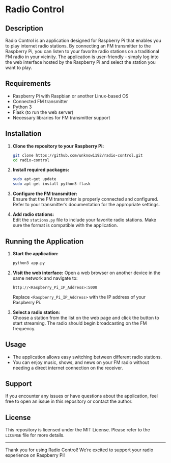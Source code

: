 # Radio Control

## Description

Radio Control is an application designed for Raspberry Pi that enables you to play internet radio stations. By connecting an FM transmitter to the Raspberry Pi, you can listen to your favorite radio stations on a traditional FM radio in your vicinity. The application is user-friendly - simply log into the web interface hosted by the Raspberry Pi and select the station you want to play.

## Requirements

- Raspberry Pi with Raspbian or another Linux-based OS
- Connected FM transmitter
- Python 3
- Flask (to run the web server)
- Necessary libraries for FM transmitter support

## Installation

1. **Clone the repository to your Raspberry Pi:**
   ```bash
   git clone https://github.com/unknow1192/radio-control.git
   cd radio-control
   ```

2. **Install required packages:**
   ```bash
   sudo apt-get update
   sudo apt-get install python3-flask
   ```

3. **Configure the FM transmitter:**  
   Ensure that the FM transmitter is properly connected and configured. Refer to your transmitter’s documentation for the appropriate settings.

4. **Add radio stations:**  
   Edit the `stations.py` file to include your favorite radio stations. Make sure the format is compatible with the application.

## Running the Application

1. **Start the application:**
   ```bash
   python3 app.py
   ```

2. **Visit the web interface:**
   Open a web browser on another device in the same network and navigate to:
   ```
   http://<Raspberry_Pi_IP_Address>:5000
   ```
   Replace `<Raspberry_Pi_IP_Address>` with the IP address of your Raspberry Pi.

3. **Select a radio station:**  
   Choose a station from the list on the web page and click the button to start streaming. The radio should begin broadcasting on the FM frequency.

## Usage

- The application allows easy switching between different radio stations.
- You can enjoy music, shows, and news on your FM radio without needing a direct internet connection on the receiver.

## Support

If you encounter any issues or have questions about the application, feel free to open an issue in this repository or contact the author.

## License

This repository is licensed under the MIT License. Please refer to the `LICENSE` file for more details.

---

Thank you for using Radio Control! We’re excited to support your radio experience on Raspberry Pi!
